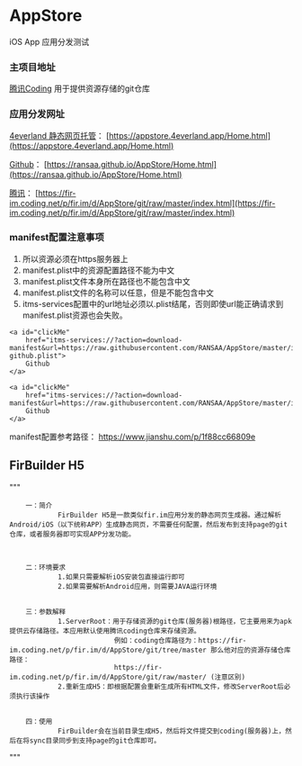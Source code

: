 # AppStore
iOS App 应用分发测试

### 主项目地址

[腾讯Coding](https://fir-im.coding.net/public/fir.im/AppStore/git/files) 用于提供资源存储的git仓库



### 应用分发网址

[4everland 静态网页托管](https://www.4everland.org/)：	[https://appstore.4everland.app/Home.html](https://appstore.4everland.app/Home.html)

[Github](https://github.com/RANSAA/AppStore.git)：	[https://ransaa.github.io/AppStore/Home.html](https://ransaa.github.io/AppStore/Home.html)

[腾讯](https://fir-im.coding.net/p/fir.im/d/AppStore/git)：			[https://fir-im.coding.net/p/fir.im/d/AppStore/git/raw/master/index.html](https://fir-im.coding.net/p/fir.im/d/AppStore/git/raw/master/index.html)



### manifest配置注意事项
1. 所以资源必须在https服务器上
2. manifest.plist中的资源配置路径不能为中文
3. manifest.plist文件本身所在路径也不能包含中文
4. manifest.plist文件的名称可以任意，但是不能包含中文
5. itms-services配置中的url地址必须以.plist结尾，否则即使url能正确请求到manifest.plist资源也会失败。
```
<a id="clickMe"
	href="itms-services://?action=download-manifest&url=https://raw.githubusercontent.com/RANSAA/AppStore/master/ios/com.sayaDev.test/1.0/manifest-github.plist">
	Github
</a>

<a id="clickMe"
	href="itms-services://?action=download-manifest&url=https://raw.githubusercontent.com/RANSAA/AppStore/master/ios/com.sayaDev.test/1.0/manifest.plist">
	Github
</a>
```

manifest配置参考路径： https://www.jianshu.com/p/1f88cc66809e




## FirBuilder H5

"""

		一：简介
				FirBuilder H5是一款类似fir.im应用分发的静态网页生成器。通过解析Android/iOS（以下统称APP）生成静态网页，不需要任何配置，然后发布到支持page的git仓库，或者服务器即可实现APP分发功能。



		二：环境要求
				1.如果只需要解析iOS安装包直接运行即可
				2.如果需要解析Android应用，则需要JAVA运行环境


		三：参数解释
				1.ServerRoot：用于存储资源的git仓库(服务器)根路径，它主要用来为apk提供云存储路径。本应用默认使用腾讯coding仓库来存储资源。
							  例如：coding仓库路径为：https://fir-im.coding.net/p/fir.im/d/AppStore/git/tree/master 那么他对应的资源存储仓库路径：
							  https://fir-im.coding.net/p/fir.im/d/AppStore/git/raw/master/ (注意区别)
				2.重新生成H5：即根据配置会重新生成所有HTML文件，修改ServerRoot后必须执行该操作


		四：使用
				FirBuilder会在当前目录生成H5，然后将文件提交到coding(服务器)上，然后在将sync目录同步到支持page的git仓库即可。

"""




